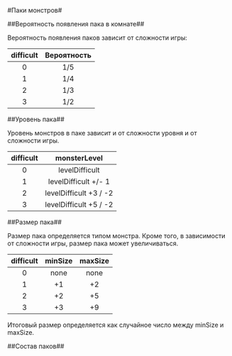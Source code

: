 #Паки монстров#

##Вероятность появления пака в комнате##

Вероятность появления паков зависит от сложности игры:

difficult        | Вероятность
:---------------:|:------------:
0                | 1/5
1                | 1/4
2                | 1/3
3                | 1/2

##Уровень пака##

Уровень монстров в паке зависит и от сложности уровня и от сложности игры.

difficult        | monsterLevel
:---------------:|:------------------------:
0                | levelDifficult
1                | levelDifficult +/- 1
2                | levelDifficult +3 / -2
3                | levelDifficult +5 / -2

##Размер пака##

Размер пака определяется типом монстра. Кроме того, в зависимости от сложности игры, размер пака может увеличиваться.

difficult        | minSize      | maxSize
:---------------:|:------------:|:------------:
0                | none         | none
1                | +1           | +2
2                | +2           | +5
3                | +3           | +9

Итоговый размер определяется как случайное число между minSize и maxSize.

##Состав паков##

